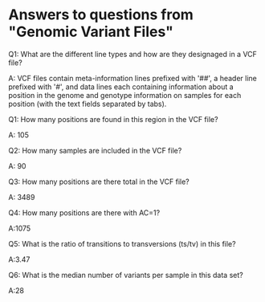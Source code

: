 # Answers to questions from "Genomic Variant Files"

Q1: What are the different line types and how are they designaged in a VCF file?

A: VCF files contain meta-information lines prefixed with '##', a header line prefixed with '#', and data lines each containing information about a position in the genome and genotype information on samples for each position (with the text fields separated by tabs).

Q1: How many positions are found in this region in the VCF file?

A: 105

Q2: How many samples are included in the VCF file?

A: 90

Q3: How many positions are there total in the VCF file?

A: 3489

Q4: How many positions are there with AC=1?

A:1075

Q5: What is the ratio of transitions to transversions (ts/tv) in this file?

A:3.47

Q6: What is the median number of variants per sample in this data set?

A:28